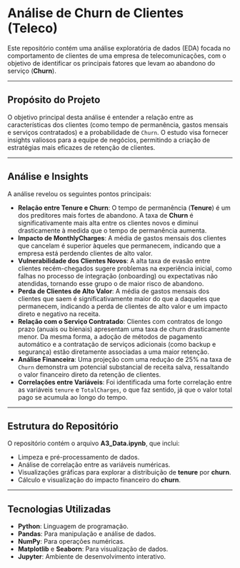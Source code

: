# Análise de Churn de Clientes (Teleco)

Este repositório contém uma análise exploratória de dados (EDA) focada no comportamento de clientes de uma empresa de telecomunicações, com o objetivo de identificar os principais fatores que levam ao abandono do serviço (**Churn**).

---

## Propósito do Projeto

O objetivo principal desta análise é entender a relação entre as características dos clientes (como tempo de permanência, gastos mensais e serviços contratados) e a probabilidade de `Churn`. O estudo visa fornecer insights valiosos para a equipe de negócios, permitindo a criação de estratégias mais eficazes de retenção de clientes.

---

## Análise e Insights

A análise revelou os seguintes pontos principais:

* **Relação entre Tenure e Churn**: O tempo de permanência (**Tenure**) é um dos preditores mais fortes de abandono. A taxa de **Churn** é significativamente mais alta entre os clientes novos e diminui drasticamente à medida que o tempo de permanência aumenta.
* **Impacto de MonthlyCharges**: A média de gastos mensais dos clientes que cancelam é superior àqueles que permanecem, indicando que a empresa está perdendo clientes de alto valor.
* **Vulnerabilidade dos Clientes Novos**: A alta taxa de evasão entre clientes recém-chegados sugere problemas na experiência inicial, como falhas no processo de integração (onboarding) ou expectativas não atendidas, tornando esse grupo o de maior risco de abandono.
* **Perda de Clientes de Alto Valor**: A média de gastos mensais dos clientes que saem é significativamente maior do que a daqueles que permanecem, indicando a perda de clientes de alto valor e um impacto direto e negativo na receita.
* **Relação com o Serviço Contratado**: Clientes com contratos de longo prazo (anuais ou bienais) apresentam uma taxa de churn drasticamente menor. Da mesma forma, a adoção de métodos de pagamento automático e a contratação de serviços adicionais (como backup e segurança) estão diretamente associadas a uma maior retenção.
* **Análise Financeira**: Uma projeção com uma redução de 25% na taxa de `Churn` demonstra um potencial substancial de receita salva, ressaltando o valor financeiro direto da retenção de clientes.
* **Correlações entre Variáveis**: Foi identificada uma forte correlação entre as variáveis `tenure` e `TotalCharges`, o que faz sentido, já que o valor total pago se acumula ao longo do tempo.

---

## Estrutura do Repositório

O repositório contém o arquivo **A3_Data.ipynb**, que inclui:

* Limpeza e pré-processamento de dados.
* Análise de correlação entre as variáveis numéricas.
* Visualizações gráficas para explorar a distribuição de **tenure** por **churn**.
* Cálculo e visualização do impacto financeiro do **churn**.

---

## Tecnologias Utilizadas

* **Python**: Linguagem de programação.
* **Pandas**: Para manipulação e análise de dados.
* **NumPy**: Para operações numéricas.
* **Matplotlib** e **Seaborn**: Para visualização de dados.
* **Jupyter**: Ambiente de desenvolvimento interativo.
